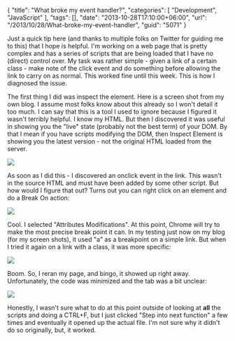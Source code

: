 {
	"title": "What broke my event handler?",
	"categories": [
		"Development",
		"JavaScript"
	],
	"tags": [],
	"date": "2013-10-28T17:10:00+06:00",
	"url": "/2013/10/28/What-broke-my-event-handler",
	"guid": "5071"
}

<p>
Just a quick tip here (and thanks to multiple folks on Twitter for guiding me to this) that I hope is helpful. I'm working on a web page that is pretty complex and has a series of scripts that are being loaded that I have no (direct) control over. My task was rather simple - given a link of a certain class - make note of the click event and do something before allowing the link to carry on as normal. This worked fine until this week. This is how I diagnosed the issue.
</p>
<!--more-->
<p>
The first thing I did was inspect the element. Here is a screen shot from my own blog. I assume most folks know about this already so I won't detail it too much. I can say that this is a tool I used to ignore because I figured it wasn't terribly helpful. I know my HTML. But then I discovered it was useful in showing you the "live" state (probably not the best term) of your DOM. By that I mean if you have scripts modifying the DOM, then Inspect Element is showing you the latest version - not the original HTML loaded from the server.
</p>

<p>
<img src="http://www.raymondcamden.com/images/Screen Shot 2013-10-28 at 3.36.47 PM.png" />
</p>

<p>
As soon as I did this - I discovered an onclick event in the link. This wasn't in the source HTML and must have been added by some other script. But how would I figure that out? Turns out you can right click on an element and do a Break On action:
</p>

<p>
<img src="http://www.raymondcamden.com/images/Screen Shot 2013-10-28 at 3.37.07 PM.png" />
</p>

<p>
Cool. I selected "Attributes Modifications". At this point, Chrome will try to make the most precise break point it can. In my testing just now on my blog (for my screen shots), it used "a" as a breakpoint on a simple link. But when I tried it again on a link with a class, it was more specific:
</p>

<p>
<img src="http://www.raymondcamden.com/images/Screen Shot 2013-10-28 at 3.48.27 PM.png" />
</p>

<p>
Boom. So, I reran my page, and bingo, it showed up right away. Unfortunately, the code was minimized and the tab was a bit unclear:
</p>

<p>
<img src="http://www.raymondcamden.com/images/Screen Shot 2013-10-28 at 3.50.03 PM.png" />
</p>

<p>
Honestly, I wasn't sure what to do at this point outside of looking at <strong>all</strong> the scripts and doing a CTRL+F, but I just clicked "Step into next function" a few times and eventually it opened up the actual file. I'm not sure why it didn't do so originally, but, it worked. 
</p>